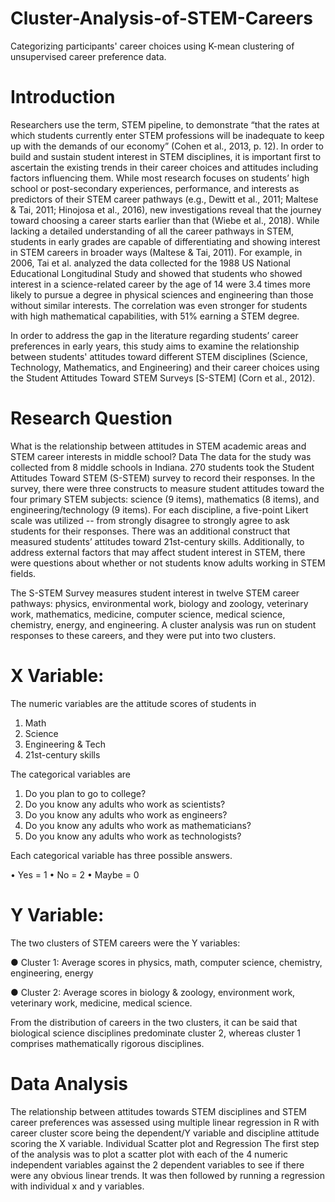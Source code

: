 # Cluster-Analysis-of-STEM-Careers
Categorizing participants' career choices using K-mean clustering of unsupervised career preference data.

# Introduction
Researchers use the term, STEM pipeline, to demonstrate “that the rates at which students currently enter STEM professions will be inadequate to keep up with the demands of our economy” (Cohen et al., 2013, p. 12). In order to build and sustain student interest in STEM disciplines, it is important first to ascertain the existing trends in their career choices and attitudes including factors influencing them. While most research focuses on students’ high school or post-secondary experiences, performance, and interests as predictors of their STEM career pathways (e.g., Dewitt et al., 2011; Maltese & Tai, 2011; Hinojosa et al., 2016), new investigations reveal that the journey toward choosing a career starts earlier than that (Wiebe et al., 2018). While lacking a detailed understanding of all the career pathways in STEM, students in early grades are capable of differentiating and showing interest in STEM careers in broader ways (Maltese & Tai, 2011). For example, in 2006, Tai et al. analyzed the data collected for the 1988 US National Educational Longitudinal Study and showed that students who showed interest in a science-related career by the age of 14 were 3.4 times more likely to pursue a degree in physical sciences and engineering than those without similar interests. The correlation was even stronger for students with high mathematical capabilities, with 51% earning a STEM degree. 

In order to address the gap in the literature regarding students’ career preferences in early years, this study aims to examine the relationship between students' attitudes toward different STEM disciplines (Science, Technology, Mathematics, and Engineering) and their career choices using the Student Attitudes Toward STEM Surveys [S-STEM] (Corn et al., 2012). 

# Research Question
What is the relationship between attitudes in STEM academic areas and STEM career interests in middle school?
Data
The data for the study was collected from 8 middle schools in Indiana. 270 students took the Student Attitudes Toward STEM (S-STEM) survey to record their responses. In the survey, there were three constructs to measure student attitudes toward the four primary STEM subjects: science (9 items), mathematics (8 items), and engineering/technology (9 items). For each discipline, a five-point Likert scale was utilized -- from strongly disagree to strongly agree to ask students for their responses. There was an additional construct that measured students’ attitudes toward 21st-century skills. Additionally, to address external factors that may affect student interest in STEM, there were questions about whether or not students know adults working in STEM fields.

The S-STEM Survey measures student interest in twelve STEM career pathways: physics, environmental work, biology and zoology, veterinary work, mathematics, medicine, computer science, medical science, chemistry, energy, and engineering. A cluster analysis was run on student responses to these careers, and they were put into two clusters.  
# X Variable: 
The numeric variables are the attitude scores of students in 
1.	Math
2.	Science
3.	Engineering & Tech
4.	21st-century skills

The categorical variables are
1.	Do you plan to go to college?
2.	Do you know any adults who work as scientists?
3.	Do you know any adults who work as engineers?
4.	Do you know any adults who work as mathematicians?
5.	Do you know any adults who work as technologists?

Each categorical variable has three possible answers.

•	Yes = 1
•	No = 2
•	Maybe = 0

# Y Variable:
The two clusters of STEM careers were the Y variables:

●	Cluster 1: Average scores in physics, math, computer science, chemistry, engineering, energy

●	Cluster 2: Average scores in biology & zoology, environment work, veterinary work, medicine, medical science. 

From the distribution of careers in the two clusters, it can be said that biological science disciplines predominate cluster 2, whereas cluster 1 comprises mathematically rigorous disciplines.
 
# Data Analysis
The relationship between attitudes towards STEM disciplines and STEM career preferences was assessed using multiple linear regression in R with career cluster score being the dependent/Y variable and discipline attitude scoring the X variable.
Individual Scatter plot and Regression
The first step of the analysis was to plot a scatter plot with each of the 4 numeric independent variables against the 2 dependent variables to see if there were any obvious linear trends. It was then followed by running a regression with individual x and y variables. 
